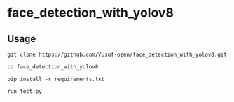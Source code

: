# face_detection_with_yolov8
## Usage
`git clone https://github.com/Yusuf-ozen/face_detection_with_yolov8.git` 



`cd face_detection_with_yolov8` 


`pip install -r requirements.txt` 


`run test.py ` 
